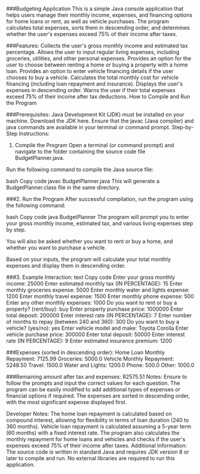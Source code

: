 ###Budgeting Application
This is a simple Java console application that helps users manage their monthly income, expenses, and financing options for home loans or rent, as well as vehicle purchases. The program calculates total expenses, sorts them in descending order, and determines whether the user's expenses exceed 75% of their income after taxes.

###Features:
Collects the user's gross monthly income and estimated tax percentage.
Allows the user to input regular living expenses, including groceries, utilities, and other personal expenses.
Provides an option for the user to choose between renting a home or buying a property with a home loan.
Provides an option to enter vehicle financing details if the user chooses to buy a vehicle.
Calculates the total monthly cost for vehicle financing (including loan repayment and insurance).
Displays the user's expenses in descending order.
Warns the user if their total expenses exceed 75% of their income after tax deductions.
How to Compile and Run the Program


###Prerequisites:
Java Development Kit (JDK) must be installed on your machine.
Download the JDK here.
Ensure that the javac (Java compiler) and java commands are available in your terminal or command prompt.
Step-by-Step Instructions:
1. Compile the Program
Open a terminal (or command prompt) and navigate to the folder containing the source code file BudgetPlanner.java.

Run the following command to compile the Java source file:

bash
Copy code
javac BudgetPlanner.java
This will generate a BudgetPlanner.class file in the same directory.

###2. Run the Program
After successful compilation, run the program using the following command:

bash
Copy code
java BudgetPlanner
The program will prompt you to enter your gross monthly income, estimated tax, and various living expenses step by step.

You will also be asked whether you want to rent or buy a home, and whether you want to purchase a vehicle.

Based on your inputs, the program will calculate your total monthly expenses and display them in descending order.

###3. Example Interaction:
text
Copy code
Enter your gross monthly income: 25000
Enter estimated monthly tax (IN PERCENTAGE): 15
Enter monthly groceries expense: 5000
Enter monthly water and lights expense: 1200
Enter monthly travel expense: 1500
Enter monthly phone expense: 500
Enter any other monthly expenses: 1000
Do you want to rent or buy a property? (rent/buy): buy
Enter property purchase price: 1000000
Enter total deposit: 200000
Enter interest rate (IN PERCENTAGE): 7
Enter number of months to repay (between 240 and 360): 300
Do you want to buy a vehicle? (yes/no): yes
Enter vehicle model and make: Toyota Corolla
Enter vehicle purchase price: 300000
Enter total deposit: 50000
Enter interest rate (IN PERCENTAGE): 9
Enter estimated insurance premium: 1200

###Expenses (sorted in descending order):
Home Loan Monthly Repayment: 7125.99
Groceries: 5000.0
Vehicle Monthly Repayment: 5248.50
Travel: 1500.0
Water and Lights: 1200.0
Phone: 500.0
Other: 1000.0

###Remaining amount after tax and expenses: R2575.51
Notes:
Ensure to follow the prompts and input the correct values for each question.
The program can be easily modified to add additional types of expenses or financial options if required.
The expenses are sorted in descending order, with the most significant expense displayed first.

Developer Notes:
The home loan repayment is calculated based on compound interest, allowing for flexibility in terms of loan duration (240 to 360 months).
Vehicle loan repayment is calculated assuming a 5-year term (60 months) with a fixed interest rate.
The program also calculates the monthly repayment for home loans and vehicles and checks if the user's expenses exceed 75% of their income after taxes.
Additional Information:
The source code is written in standard Java and requires JDK version 8 or later to compile and run.
No external libraries are required to run this application.





